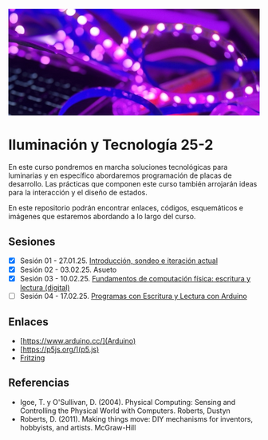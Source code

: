 ![banner](./img/banner.jpg)

# Iluminación y Tecnología 25-2

En este curso pondremos en marcha soluciones tecnológicas para luminarias y en específico abordaremos programación de placas de desarrollo. Las prácticas que componen este curso también arrojarán ideas para la interacción y el diseño de estados.

En este repositorio podrán encontrar enlaces, códigos, esquemáticos e imágenes que estaremos abordando a lo largo del curso. 

## Sesiones 

- [x] Sesión 01 - 27.01.25. [Introducción, sondeo e iteración actual](./s01/s01.md)
- [x] Sesión 02 - 03.02.25. Asueto
- [x] Sesión 03 - 10.02.25. [Fundamentos de computación física: escritura y lectura (digital)](./s03/s03.md)
- [ ] Sesión 04 - 17.02.25. [Programas con Escritura y Lectura con Arduino](./s04/s04.md)

<!---
- [ ] Sesión 05 - 24.02.25. [Luces LED: control básico y avanzando hacia Neopixels](./s05/s05.md)
- [ ] Sesión 06 - 03.03.25. [Comunicación inalámbrica: introducción a Wi-Fi y Bluetooth](./s06/s06.md)
- [ ] Sesión 07 - 10.03.25. Asueto
- [ ] Sesión 08 - 17.03.25. [Asesoría a proyectos específicos](./s08/s08.md)
- [ ] Sesión 09 - 07.04.25. [Automatización y control por tiempo](./s09/s09.md)
- [ ] Sesión 10 - 14.04.25. [Matrices LED: diseño y programación](./s10/s10.md)
- [ ] Sesión 11 - 21.04.25. [Integración de múltiples sensores y actuadores](./s11/s11.md)
- [ ] Sesión 12 - 28.04.25. [Alimentación, sostenibilidad y optimización energética](./s12/s12.md)
- [ ] Sesión 13 - 05.05.25. [Prácticas avanzadas: proyectos complejos y retroalimentación](./s13/s13.md)
- [ ] Sesión 14 - 12.05.25. [Preparación para la presentación final](./s14/s14.md)
- [ ] Sesión 15 - 19.05.25. [Asesoría a proyectos específicos III](./s15/s15.md)
- [ ] Sesión 16 - 26.05.25. [Asesoría a proyectos específicos IV y presentaciones finales](./s16/s16.md)
><--->

## Enlaces

- [https://www.arduino.cc/](Arduino)
- [https://p5js.org/](p5.js)
- [Fritzing](https://fritzing.org/)

## Referencias 

- Igoe, T. y O'Sullivan, D. (2004). Physical Computing: Sensing and Controlling the Physical World with Computers. Roberts, Dustyn
- Roberts, D. (2011). Making things move: DIY mechanisms for inventors, hobbyists, and artists. McGraw-Hill